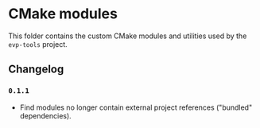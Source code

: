 # CMake modules

This folder contains the custom CMake modules and utilities used by the `evp-tools` project.

## Changelog

### `0.1.1`

- Find modules no longer contain external project references ("bundled" dependencies).
